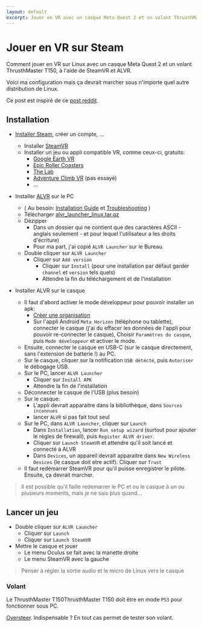 ```yaml
---
layout: default
excerpt: Jouer en VR avec un casque Meta Quest 2 et un volant ThrusthMaster T150, à l'aide de SteamVR et ALVR.
---
```


# Jouer en VR sur Steam

Comment jouer en VR sur Linux avec un casque Meta Quest 2 et un volant ThrusthMaster T150, à l'aide de SteamVR et ALVR.

Voici ma configuration mais ça devrait marcher sous n'importe quel autre distribution de Linux.

Ce post est inspiré de ce [post reddit](https://www.reddit.com/r/linux_gaming/comments/1apuds8/my_setup_experience_with_meta_quest_2_on_linux/?tl=fr).

## Installation

- [Installer Steam](https://store.steampowered.com/about/), créer un compte, ...
    - Installer [SteamVR](https://store.steampowered.com/app/250820/SteamVR/?l=french)
    - Installer un jeu ou appli compatible VR, comme ceux-ci, gratuits:
        - [Google Earth VR](https://store.steampowered.com/app/348250/Google_Earth_VR/)
        - [Epic Roller Coasters](https://store.steampowered.com/app/787790/Epic_Roller_Coasters/)
        - [The Lab](https://store.steampowered.com/app/450390/The_Lab/)
        - [Adventure Climb VR](https://store.steampowered.com/app/1040430/Adventure_Climb_VR/) (pas essayé)
        - ...  
- Installer [ALVR](https://github.com/alvr-org/ALVR) sur le PC
    - ( Au besoin: [Installation Guide](https://github.com/alvr-org/ALVR/wiki/Installation-guide) et [Troubleshooting](https://github.com/alvr-org/ALVR/wiki/Linux-Troubleshooting) )
    - Télécharger [alvr_launcher_linux.tar.gz](https://github.com/alvr-org/ALVR/releases/latest/download/alvr_launcher_linux.tar.gz)
    - Dézipper 
        - Dans un dossier qui ne contient que des caractères ASCII - anglais seulement - et pour lequel l'utilisateur a les droits d'écriture)
        - Pour ma part, j'ai copié `ALVR Launcher` sur le Bureau.
    - Double cliquer sur `ALVR Launcher`
        - Cliquer sur `Add version`
            - Cliquer sur `Install` (pour une installation par défaut garder `channel` et `version` tels quels)
            - Attendre la fin du téléchargement et de l'installation
        
- Installer ALVR sur le casque
    - Il faut d'abord activer le mode développeur pour pouvoir installer un apk:
        - [Créer une organisation](https://developer.oculus.com/manage/organizations/create/)
        - Sur l'appli Android `Meta Horizon` (téléphone ou tablette), connecter le casque (j'ai du effacer les données de l'appli pour pouvoir re-connecter le casque), Choisir `Paramètres du casque`, puis `Mode développeur` et activer le mode.
    - Ensuite, connecter le casque en USB-C (sur le casque directement, sans l'extension de batterie !) au PC.
    - Sur le casque, cliquer sur la notification `USB détécté`, puis `Autoriser` le débogage USB.
    - Sur le PC, lancer `ALVR Launcher`
        - Cliquer sur `Install APK`
        - Attendre la fin de l'installation
    - Déconnecter le casque de l'USB (plus besoin)
    - Sur le casque:
        - L'appli devrait apparaitre dans la bibliothèque, dans `Sources inconnues`
        - lancer `ALVR` si pas fait tout seul
    - Sur le PC, dans `ALVR Launcher`, cliquer sur `Launch`
        - Dans `Installation`, lancer `Run setup wizard` (surtout pour ajouter le règles de firewall), puis `Register ALVR driver`.
        - Cliquer sur `Launch SteamVR` et attendre qu'il soit lancé et connecté à ALVR
        - Dans `Devices`, un appareil devrait apparaitre dans `New Wireless Devices` (le casque doit etre actif). Cliquer sur `Trust`
    - Il faut redémarrer SteamVR pour qu'il puisse enregistrer le pilote. Ensuite, ça devrait marcher.

> Il est possible qu'il faille redemarrer le PC et ou le casque à un ou plusieurs moments, mais je ne sais plus quand...
    
## Lancer un jeu    

- Double cliquer sur `ALVR Launcher`
    - Cliquer sur `Launch`
    - Cliquer sur `Launch SteamVR`
- Mettre le casque et jouer
    - Le menu Oculus se fait avec la manette droite 
    - Le menu SteamVR avec la gauche

> Penser à régler la sortie audio et le micro de Linux vers le casque

### Volant

Le ThrusthMaster T150ThrusthMaster T150 doit être en mode `PS3` pour fonctionner sous PC.

[Oversteer](https://github.com/berarma/oversteer?tab=readme-ov-file). Indispensable ? En tout cas permet de tester son volant.
